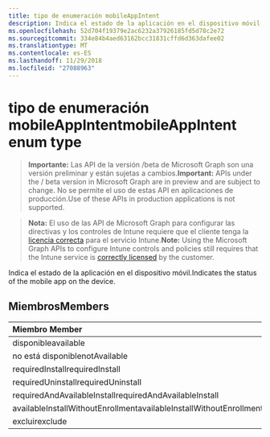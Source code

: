 ```yaml
---
title: tipo de enumeración mobileAppIntent
description: Indica el estado de la aplicación en el dispositivo móvil.
ms.openlocfilehash: 52d704f19379e2ac6232a37926185fd5d78c2e72
ms.sourcegitcommit: 334e84b4aed63162bcc31831cffd6d363dafee02
ms.translationtype: MT
ms.contentlocale: es-ES
ms.lasthandoff: 11/29/2018
ms.locfileid: "27088963"
---
```

# <a name="mobileappintent-enum-type"></a><span data-ttu-id="215b2-103">tipo de enumeración mobileAppIntent</span><span class="sxs-lookup"><span data-stu-id="215b2-103">mobileAppIntent enum type</span></span>

> <span data-ttu-id="215b2-104">**Importante:** Las API de la versión /beta de Microsoft Graph son una versión preliminar y están sujetas a cambios.</span><span class="sxs-lookup"><span data-stu-id="215b2-104">**Important:** APIs under the / beta version in Microsoft Graph are in preview and are subject to change.</span></span> <span data-ttu-id="215b2-105">No se permite el uso de estas API en aplicaciones de producción.</span><span class="sxs-lookup"><span data-stu-id="215b2-105">Use of these APIs in production applications is not supported.</span></span>

> <span data-ttu-id="215b2-106">**Nota:** El uso de las API de Microsoft Graph para configurar las directivas y los controles de Intune requiere que el cliente tenga la [licencia correcta](https://go.microsoft.com/fwlink/?linkid=839381) para el servicio Intune.</span><span class="sxs-lookup"><span data-stu-id="215b2-106">**Note:** Using the Microsoft Graph APIs to configure Intune controls and policies still requires that the Intune service is [correctly licensed](https://go.microsoft.com/fwlink/?linkid=839381) by the customer.</span></span>

<span data-ttu-id="215b2-107">Indica el estado de la aplicación en el dispositivo móvil.</span><span class="sxs-lookup"><span data-stu-id="215b2-107">Indicates the status of the mobile app on the device.</span></span>
## <a name="members"></a><span data-ttu-id="215b2-108">Miembros</span><span class="sxs-lookup"><span data-stu-id="215b2-108">Members</span></span>
|<span data-ttu-id="215b2-109">Miembro	</span><span class="sxs-lookup"><span data-stu-id="215b2-109">Member</span></span>|<span data-ttu-id="215b2-110">Valor</span><span class="sxs-lookup"><span data-stu-id="215b2-110">Value</span></span>|<span data-ttu-id="215b2-111">Descripción</span><span class="sxs-lookup"><span data-stu-id="215b2-111">Description</span></span>|
|:---|:---|:---|
|<span data-ttu-id="215b2-112">disponible</span><span class="sxs-lookup"><span data-stu-id="215b2-112">available</span></span>|<span data-ttu-id="215b2-113">0</span><span class="sxs-lookup"><span data-stu-id="215b2-113">0</span></span>|<span data-ttu-id="215b2-114">Disponible</span><span class="sxs-lookup"><span data-stu-id="215b2-114">Available</span></span>|
|<span data-ttu-id="215b2-115">no está disponible</span><span class="sxs-lookup"><span data-stu-id="215b2-115">notAvailable</span></span>|<span data-ttu-id="215b2-116">1</span><span class="sxs-lookup"><span data-stu-id="215b2-116">1</span></span>|<span data-ttu-id="215b2-117">No está disponible</span><span class="sxs-lookup"><span data-stu-id="215b2-117">Not Available</span></span>|
|<span data-ttu-id="215b2-118">requiredInstall</span><span class="sxs-lookup"><span data-stu-id="215b2-118">requiredInstall</span></span>|<span data-ttu-id="215b2-119">2</span><span class="sxs-lookup"><span data-stu-id="215b2-119">2</span></span>|<span data-ttu-id="215b2-120">Instalación necesarios</span><span class="sxs-lookup"><span data-stu-id="215b2-120">Required Install</span></span>|
|<span data-ttu-id="215b2-121">requiredUninstall</span><span class="sxs-lookup"><span data-stu-id="215b2-121">requiredUninstall</span></span>|<span data-ttu-id="215b2-122">3</span><span class="sxs-lookup"><span data-stu-id="215b2-122">3</span></span>|<span data-ttu-id="215b2-123">Desinstalar necesarios</span><span class="sxs-lookup"><span data-stu-id="215b2-123">Required Uninstall</span></span>|
|<span data-ttu-id="215b2-124">requiredAndAvailableInstall</span><span class="sxs-lookup"><span data-stu-id="215b2-124">requiredAndAvailableInstall</span></span>|<span data-ttu-id="215b2-125">4</span><span class="sxs-lookup"><span data-stu-id="215b2-125">4</span></span>|<span data-ttu-id="215b2-126">RequiredAndAvailableInstall</span><span class="sxs-lookup"><span data-stu-id="215b2-126">RequiredAndAvailableInstall</span></span>|
|<span data-ttu-id="215b2-127">availableInstallWithoutEnrollment</span><span class="sxs-lookup"><span data-stu-id="215b2-127">availableInstallWithoutEnrollment</span></span>|<span data-ttu-id="215b2-128">5</span><span class="sxs-lookup"><span data-stu-id="215b2-128">5</span></span>|<span data-ttu-id="215b2-129">AvailableInstallWithoutEnrollment</span><span class="sxs-lookup"><span data-stu-id="215b2-129">AvailableInstallWithoutEnrollment</span></span>|
|<span data-ttu-id="215b2-130">excluir</span><span class="sxs-lookup"><span data-stu-id="215b2-130">exclude</span></span>|<span data-ttu-id="215b2-131">6</span><span class="sxs-lookup"><span data-stu-id="215b2-131">6</span></span>|<span data-ttu-id="215b2-132">Excluir</span><span class="sxs-lookup"><span data-stu-id="215b2-132">Exclude</span></span>|





